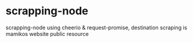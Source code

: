 # scrapping-node
scrapping-node using cheerio & request-promise, destination scraping is mamikos website public resource